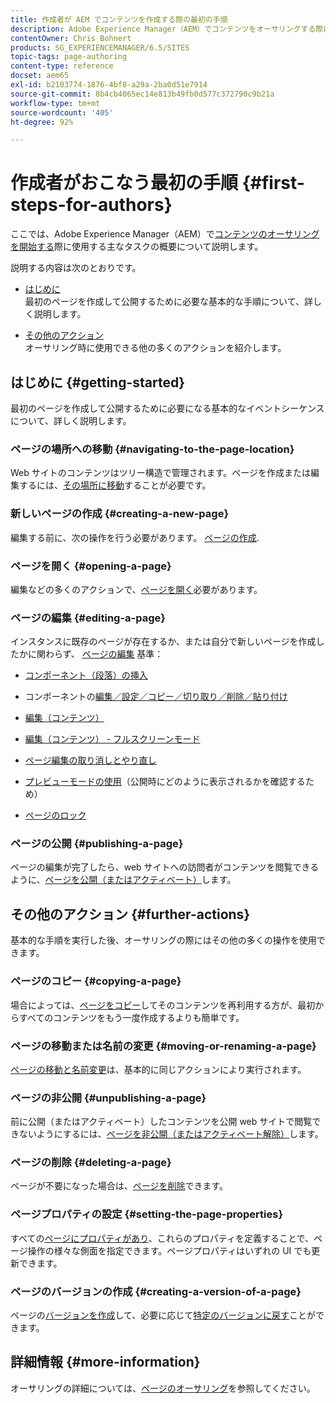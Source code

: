 ```yaml
---
title: 作成者が AEM でコンテンツを作成する際の最初の手順
description: Adobe Experience Manager（AEM）でコンテンツをオーサリングする際に使用する主なタスクの概要です。
contentOwner: Chris Bohnert
products: SG_EXPERIENCEMANAGER/6.5/SITES
topic-tags: page-authoring
content-type: reference
docset: aem65
exl-id: b2103774-1876-4bf8-a29a-2ba0d51e7914
source-git-commit: 8b4cb4065ec14e813b49fb0d577c372790c9b21a
workflow-type: tm+mt
source-wordcount: '405'
ht-degree: 92%

---
```


# 作成者がおこなう最初の手順 {#first-steps-for-authors}

ここでは、Adobe Experience Manager（AEM）で[コンテンツのオーサリングを開始する](/help/sites-authoring/author.md#concept-of-authoring-and-publishing)際に使用する主なタスクの概要について説明します。

説明する内容は次のとおりです。

* [はじめに](#getting-started)\
  最初のページを作成して公開するために必要な基本的な手順について、詳しく説明します。

* [その他のアクション](#further-actions)\
  オーサリング時に使用できる他の多くのアクションを紹介します。

## はじめに {#getting-started}

最初のページを作成して公開するために必要になる基本的なイベントシーケンスについて、詳しく説明します。

### ページの場所への移動 {#navigating-to-the-page-location}

Web サイトのコンテンツはツリー構造で管理されます。ページを作成または編集するには、[その場所に移動](/help/sites-authoring/basic-handling.md#viewing-and-selecting-resources)することが必要です。

### 新しいページの作成 {#creating-a-new-page}

編集する前に、次の操作を行う必要があります。 [ページの作成](/help/sites-authoring/managing-pages.md#creating-a-new-page).

### ページを開く {#opening-a-page}

編集などの多くのアクションで、[ページを開く](/help/sites-authoring/managing-pages.md#opening-a-page-for-editing)必要があります。

### ページの編集 {#editing-a-page}

インスタンスに既存のページが存在するか、または自分で新しいページを作成したかに関わらず、 [ページの編集](/help/sites-authoring/editing-content.md) 基準：

* [コンポーネント（段落）の挿入](/help/sites-authoring/editing-content.md#inserting-a-component)
* コンポーネントの[編集／設定／コピー／切り取り／削除／貼り付け](/help/sites-authoring/editing-content.md#edit-configure-copy-cut-delete-paste)
* [編集（コンテンツ）](/help/sites-authoring/editing-content.md#edit-content)
* [編集（コンテンツ） - フルスクリーンモード](/help/sites-authoring/editing-content.md#edit-content-full-screen-mode)

* [ページ編集の取り消しとやり直し](/help/sites-authoring/editing-content.md#undoing-and-redoing-page-edits)
* [プレビューモードの使用](/help/sites-authoring/editing-content.md#preview-mode)（公開時にどのように表示されるかを確認するため）
* [ページのロック](/help/sites-authoring/editing-content.md#locking-a-page)

### ページの公開  {#publishing-a-page}

ページの編集が完了したら、web サイトへの訪問者がコンテンツを閲覧できるように、[ページを公開（またはアクティベート）](/help/sites-authoring/publishing-pages.md#main-pars-title-10)します。

## その他のアクション {#further-actions}

基本的な手順を実行した後、オーサリングの際にはその他の多くの操作を使用できます。

### ページのコピー {#copying-a-page}

場合によっては、[ページをコピー](/help/sites-authoring/managing-pages.md#copying-and-pasting-a-page)してそのコンテンツを再利用する方が、最初からすべてのコンテンツをもう一度作成するよりも簡単です。

### ページの移動または名前の変更 {#moving-or-renaming-a-page}

[ページの移動と名前変更](/help/sites-authoring/managing-pages.md#moving-or-renaming-a-page)は、基本的に同じアクションにより実行されます。

### ページの非公開 {#unpublishing-a-page}

前に公開（またはアクティベート）したコンテンツを公開 web サイトで閲覧できないようにするには、[ページを非公開（またはアクティベート解除）](/help/sites-authoring/publishing-pages.md#main-pars-title-5)します。

### ページの削除 {#deleting-a-page}

ページが不要になった場合は、[ページを削除](/help/sites-authoring/managing-pages.md#deleting-a-page)できます。

### ページプロパティの設定 {#setting-the-page-properties}

すべての[ページにプロパティがあり](/help/sites-authoring/editing-page-properties.md)、これらのプロパティを定義することで、ページ操作の様々な側面を指定できます。ページプロパティはいずれの UI でも更新できます。

### ページのバージョンの作成 {#creating-a-version-of-a-page}

ページの[バージョンを作成](/help/sites-authoring/working-with-page-versions.md#creating-a-new-version)して、必要に応じて[特定のバージョンに戻す](/help/sites-authoring/working-with-page-versions.md#reverting-to-a-page-version)ことができます。

## 詳細情報 {#more-information}

オーサリングの詳細については、[ページのオーサリング](/help/sites-authoring/page-authoring.md)を参照してください。
